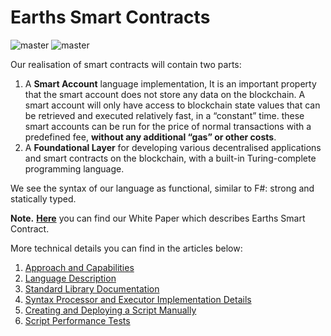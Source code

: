 # Earths Smart Contracts
![master](https://img.shields.io/badge/TESTNET-available-4bc51d.svg) ![master](https://img.shields.io/badge/node-&gt;%3D0.12.0-4bc51d.svg)


Our realisation of smart contracts will contain two parts:

1. A **Smart Account** language implementation, It is an important property that the smart account does not store any data on the blockchain. A smart account will only have access to blockchain state values that can be retrieved and executed relatively fast, in a “constant” time. these smart accounts can be run for the price of normal transactions with a predefined fee, **without any additional “gas” or other costs**.
2. A **Foundational Layer** for developing various decentralised applications and smart contracts on the blockchain, with a built-in Turing-complete programming language.

We see the syntax of our language as functional, similar to F\#: strong and statically typed.

**Note.** [**Here**](https://earths.ga/files/docs/white_paper_earths_smart_contracts.pdf) you can find our White Paper which describes Earths Smart Contract.

More technical details you can find in the articles below:

1. [Approach and Capabilities](./earths-contracts-language-description/approach-and-capabilities.md)
2. [Language Description](earths-contracts-language-description/language-description.md)
3. [Standard Library Documentation](earths-contracts-language-description/standard-library.md)
3. [Syntax Processor and Executor Implementation Details](earths-contracts-language-description/implementation-details.md)
4. [Creating and Deploying a Script Manually](/technical-details/earths-contracts-language-description/creating-and-deploying-a-script-manually.md)
5. [Script Performance Tests](/technical-details/earths-contracts-language-description/script-performance-tests.md)


